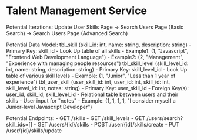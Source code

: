 # Talent Management Service

Potential Iterations:
		Update User Skills Page -> Search Users Page (Basic Search) -> Search Users Page (Advanced Search)

Potential Data Model:
		tbl_skill (skill_id: int, name: string, description: string)
			- Primary Key: skill_id
			- Look Up table of all skills
			- Example1: (1, "Javascript", "Frontend Web Development Language")
			- Example2: (2, "Management", "Experience with managing people resources")
		tbl_skill_level (skill_level_id: int, name: string, description: string)
			- Primary Key: skill_level_id
			- Look Up table of various skill levels
			- Example: (1, "Junior", "Less than 1 year of experience")
		tbl_user_skill (user_skill_id: int, user_id: int, skill_id: int, skill_level_id: int, notes: string)
			- Primary Key: user_skill_id
			- Foreign Key(s): user_id, skill_id, skill_level_id
			- Relational table between users and their skills
			- User input for "notes"
			- Example: (1, 1, 1, 1, "I consider myself a Junior-level Javascript Developer")

Potential Endpoints:
		- GET /skills
		- GET /skill_levels
		- GET /users/search?skill_ids=[]
		- GET /users/{id}/skills
		- POST /user/{id}/skills/create
		- PUT /user/{id}/skills/update